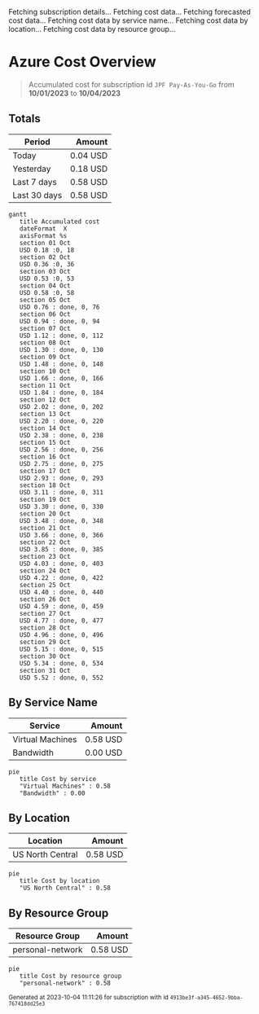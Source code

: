 Fetching subscription details...
Fetching cost data...
Fetching forecasted cost data...
Fetching cost data by service name...
Fetching cost data by location...
Fetching cost data by resource group...
# Azure Cost Overview

> Accumulated cost for subscription id `JPF Pay-As-You-Go` from **10/01/2023** to **10/04/2023**

## Totals

|Period|Amount|
|---|---:|
|Today|0.04 USD|
|Yesterday|0.18 USD|
|Last 7 days|0.58 USD|
|Last 30 days|0.58 USD|

```mermaid
gantt
   title Accumulated cost
   dateFormat  X
   axisFormat %s
   section 01 Oct
   USD 0.18 :0, 18
   section 02 Oct
   USD 0.36 :0, 36
   section 03 Oct
   USD 0.53 :0, 53
   section 04 Oct
   USD 0.58 :0, 58
   section 05 Oct
   USD 0.76 : done, 0, 76
   section 06 Oct
   USD 0.94 : done, 0, 94
   section 07 Oct
   USD 1.12 : done, 0, 112
   section 08 Oct
   USD 1.30 : done, 0, 130
   section 09 Oct
   USD 1.48 : done, 0, 148
   section 10 Oct
   USD 1.66 : done, 0, 166
   section 11 Oct
   USD 1.84 : done, 0, 184
   section 12 Oct
   USD 2.02 : done, 0, 202
   section 13 Oct
   USD 2.20 : done, 0, 220
   section 14 Oct
   USD 2.38 : done, 0, 238
   section 15 Oct
   USD 2.56 : done, 0, 256
   section 16 Oct
   USD 2.75 : done, 0, 275
   section 17 Oct
   USD 2.93 : done, 0, 293
   section 18 Oct
   USD 3.11 : done, 0, 311
   section 19 Oct
   USD 3.30 : done, 0, 330
   section 20 Oct
   USD 3.48 : done, 0, 348
   section 21 Oct
   USD 3.66 : done, 0, 366
   section 22 Oct
   USD 3.85 : done, 0, 385
   section 23 Oct
   USD 4.03 : done, 0, 403
   section 24 Oct
   USD 4.22 : done, 0, 422
   section 25 Oct
   USD 4.40 : done, 0, 440
   section 26 Oct
   USD 4.59 : done, 0, 459
   section 27 Oct
   USD 4.77 : done, 0, 477
   section 28 Oct
   USD 4.96 : done, 0, 496
   section 29 Oct
   USD 5.15 : done, 0, 515
   section 30 Oct
   USD 5.34 : done, 0, 534
   section 31 Oct
   USD 5.52 : done, 0, 552
```

## By Service Name

|Service|Amount|
|---|---:|
|Virtual Machines|0.58 USD|
|Bandwidth|0.00 USD|

```mermaid
pie
   title Cost by service
   "Virtual Machines" : 0.58
   "Bandwidth" : 0.00
```

## By Location

|Location|Amount|
|---|---:|
|US North Central|0.58 USD|

```mermaid
pie
   title Cost by location
   "US North Central" : 0.58
```

## By Resource Group

|Resource Group|Amount|
|---|---:|
|personal-network|0.58 USD|

```mermaid
pie
   title Cost by resource group
   "personal-network" : 0.58
```

<sup>Generated at 2023-10-04 11:11:26 for subscription with id `4913be3f-a345-4652-9bba-767418dd25e3`</sup>
